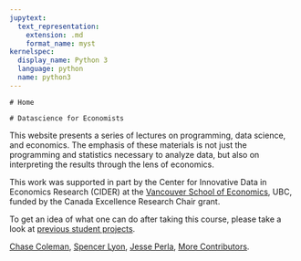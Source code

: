 ```yaml
---
jupytext:
  text_representation:
    extension: .md
    format_name: myst
kernelspec:
  display_name: Python 3
  language: python
  name: python3
---
```


```{only} html
# Home
```

```{only} latex
# Datascience for Economists
```

This website presents a series of lectures on programming, data science, and economics. The emphasis of these materials is not just the programming and statistics necessary to analyze data, but also on interpreting the results through the lens of economics.

This work was supported in part by the Center for Innovative Data in Economics Research (CIDER) at the [Vancouver School of Economics](https://economics.ubc.ca/), UBC, funded by the Canada Excellence Research Chair grant.

To get an idea of what one can do after taking this course, please take a look at [previous student projects](../theme/projects.md).

[Chase Coleman](http://www.chasegcoleman.com/), [Spencer Lyon](http://spencerlyon.com/), [Jesse Perla](http://jesseperla.com/), [More Contributors](../theme/contributors.md).